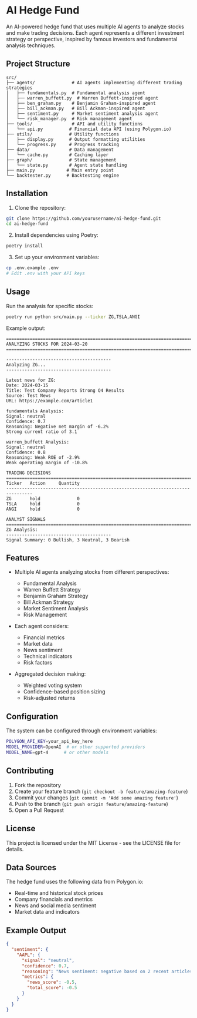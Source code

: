 # AI Hedge Fund

An AI-powered hedge fund that uses multiple AI agents to analyze stocks and make trading decisions. Each agent represents a different investment strategy or perspective, inspired by famous investors and fundamental analysis techniques.

## Project Structure

```
src/
├── agents/              # AI agents implementing different trading strategies
│   ├── fundamentals.py  # Fundamental analysis agent
│   ├── warren_buffett.py  # Warren Buffett-inspired agent
│   ├── ben_graham.py    # Benjamin Graham-inspired agent
│   ├── bill_ackman.py   # Bill Ackman-inspired agent
│   ├── sentiment.py     # Market sentiment analysis agent
│   └── risk_manager.py  # Risk management agent
├── tools/               # API and utility functions
│   └── api.py          # Financial data API (using Polygon.io)
├── utils/              # Utility functions
│   ├── display.py      # Output formatting utilities
│   └── progress.py     # Progress tracking
├── data/               # Data management
│   └── cache.py        # Caching layer
├── graph/              # State management
│   └── state.py        # Agent state handling
├── main.py            # Main entry point
└── backtester.py      # Backtesting engine

```

## Installation

1. Clone the repository:
```bash
git clone https://github.com/yourusername/ai-hedge-fund.git
cd ai-hedge-fund
```

2. Install dependencies using Poetry:
```bash
poetry install
```

3. Set up your environment variables:
```bash
cp .env.example .env
# Edit .env with your API keys
```

## Usage

Run the analysis for specific stocks:
```bash
poetry run python src/main.py --ticker ZG,TSLA,ANGI
```

Example output:
```
================================================================================
ANALYZING STOCKS FOR 2024-03-20
================================================================================

----------------------------------------
Analyzing ZG...
----------------------------------------

Latest news for ZG:
Date: 2024-03-15
Title: Test Company Reports Strong Q4 Results
Source: Test News
URL: https://example.com/article1

fundamentals Analysis:
Signal: neutral
Confidence: 0.7
Reasoning: Negative net margin of -6.2%
Strong current ratio of 3.1

warren_buffett Analysis:
Signal: neutral
Confidence: 0.8
Reasoning: Weak ROE of -2.9%
Weak operating margin of -10.8%

TRADING DECISIONS
================================================================================
Ticker   Action     Quantity
--------------------------------------------------------------------------------
ZG       hold              0
TSLA     hold              0
ANGI     hold              0

ANALYST SIGNALS
================================================================================
ZG Analysis:
----------------------------------------
Signal Summary: 0 Bullish, 3 Neutral, 3 Bearish
```

## Features

- Multiple AI agents analyzing stocks from different perspectives:
  - Fundamental Analysis
  - Warren Buffett Strategy
  - Benjamin Graham Strategy
  - Bill Ackman Strategy
  - Market Sentiment Analysis
  - Risk Management

- Each agent considers:
  - Financial metrics
  - Market data
  - News sentiment
  - Technical indicators
  - Risk factors

- Aggregated decision making:
  - Weighted voting system
  - Confidence-based position sizing
  - Risk-adjusted returns

## Configuration

The system can be configured through environment variables:

```bash
POLYGON_API_KEY=your_api_key_here
MODEL_PROVIDER=OpenAI  # or other supported providers
MODEL_NAME=gpt-4      # or other models
```

## Contributing

1. Fork the repository
2. Create your feature branch (`git checkout -b feature/amazing-feature`)
3. Commit your changes (`git commit -m 'Add some amazing feature'`)
4. Push to the branch (`git push origin feature/amazing-feature`)
5. Open a Pull Request

## License

This project is licensed under the MIT License - see the LICENSE file for details.

## Data Sources

The hedge fund uses the following data from Polygon.io:
- Real-time and historical stock prices
- Company financials and metrics
- News and social media sentiment
- Market data and indicators

## Example Output

```json
{
  "sentiment": {
    "AAPL": {
      "signal": "neutral",
      "confidence": 0.7,
      "reasoning": "News sentiment: negative based on 2 recent articles",
      "metrics": {
        "news_score": -0.5,
        "total_score": -0.5
      }
    }
  }
}
```
